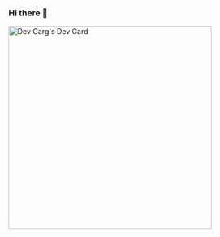 ### Hi there 👋
<a href="https://app.daily.dev/devgarg"><img src="https://api.daily.dev/devcards/cb6f7984975b4f66a7c062f81ba57bbc.png?r=1vr" width="400" alt="Dev Garg's Dev Card"/></a>
<!--
**dev-corp/dev-corp** is a ✨ _special_ ✨ repository because its `README.md` (this file) appears on your GitHub profile.

Here are some ideas to get you started:

- 🔭 I’m currently working on ...
- 🌱 I’m currently learning ...
- 👯 I’m looking to collaborate on ...
- 🤔 I’m looking for help with ...
- 💬 Ask me about ...
- 📫 How to reach me: ...
- 😄 Pronouns: ...
- ⚡ Fun fact: ...
-->
